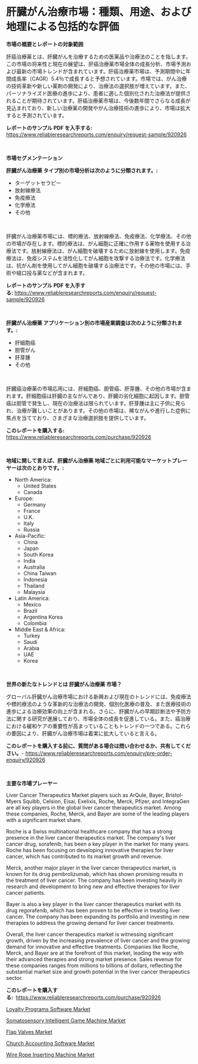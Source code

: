 <p><h1>肝臓がん治療市場：種類、用途、および地理による包括的な評価</h1></p><p><strong>市場の概要とレポートの対象範囲</strong></p>
<p><p>肝癌治療薬とは、肝臓がんを治療するための医薬品や治療法のことを指します。この市場の将来性と現在の展望は、肝癌治療薬市場全体の成長分析、市場予測および最新の市場トレンドが含まれています。肝癌治療薬市場は、予測期間中に年間成長率（CAGR）5.4％で成長すると予想されています。市場では、がん治療の技術革新や新しい薬剤の開発により、治療法の選択肢が増えています。また、パーソナライズド医療の進歩により、患者に適した個別化された治療法が提供されることが期待されています。肝癌治療薬市場は、今後数年間でさらなる成長が見込まれており、新しい治療薬の開発やがん治療技術の進歩により、市場は拡大すると予測されています。</p></p>
<p><strong>レポートのサンプル PDF を入手する:</strong> <a href="https://www.reliableresearchreports.com/enquiry/request-sample/920926">https://www.reliableresearchreports.com/enquiry/request-sample/920926</a></p>
<p>&nbsp;</p>
<p><strong>市場セグメンテーション</strong></p>
<p><strong>肝臓がん治療薬 タイプ別の市場分析は次のように分類されます。:</strong></p>
<p><ul><li>ターゲットセラピー</li><li>放射線療法</li><li>免疫療法</li><li>化学療法</li><li>その他</li></ul></p>
<p>&nbsp;</p>
<p><p>肝臓がん治療薬市場には、標的療法、放射線療法、免疫療法、化学療法、その他の市場が存在します。標的療法は、がん細胞に正確に作用する薬物を使用する治療法です。放射線療法は、がん細胞を破壊するために放射線を使用します。免疫療法は、免疫システムを活性化してがん細胞を攻撃する治療法です。化学療法は、抗がん剤を使用してがん細胞を破壊する治療法です。その他の市場には、手術や経口投与薬などが含まれます。</p></p>
<p><strong>レポートのサンプル PDF を入手する:</strong>&nbsp;<a href="https://www.reliableresearchreports.com/enquiry/request-sample/920926">https://www.reliableresearchreports.com/enquiry/request-sample/920926</a></p>
<p>&nbsp;</p>
<p><strong> 肝臓がん治療薬 アプリケーション別の市場産業調査は次のように分類されます。:</strong></p>
<p><ul><li>肝細胞癌</li><li>胆管がん</li><li>肝芽腫</li><li>その他</li></ul></p>
<p>&nbsp;</p>
<p><p>肝臓癌治療薬の市場応用には、肝細胞癌、胆管癌、肝芽腫、その他の市場が含まれます。肝細胞癌は肝臓の主ながんであり、肝臓の劣化細胞に起因します。胆管癌は胆管で発生し、現在の治療法は限られています。肝芽腫は主に子供に見られ、治療が難しいことがあります。その他の市場は、稀ながんや進行した症例に焦点を当てており、さまざまな治療選択肢を提供しています。</p></p>
<p><strong>このレポートを購入する:</strong>&nbsp; <a href="https://www.reliableresearchreports.com/purchase/920926">https://www.reliableresearchreports.com/purchase/920926</a></p>
<p>&nbsp;</p>
<p><strong>地域に関して言えば、肝臓がん治療薬 地域ごとに利用可能なマーケットプレーヤーは次のとおりです。:</strong></p>
<p><ul>
    <li>
        North America:
        <ul>
            <li>United States</li>
            <li>Canada</li>
        </ul>
    </li>
    <li>
        Europe:
        <ul>
            <li>Germany</li>
            <li>France</li>
            <li>U.K.</li>
            <li>Italy</li>
            <li>Russia</li>
        </ul>
    </li>
    <li>
        Asia-Pacific:
        <ul>
            <li>China</li>
            <li>Japan</li>
            <li>South Korea</li>
            <li>India</li>
            <li>Australia</li>
            <li>China Taiwan</li>
            <li>Indonesia</li>
            <li>Thailand</li>
            <li>Malaysia</li>
        </ul>
    </li>
    <li>
        Latin America:
        <ul>
            <li>Mexico</li>
            <li>Brazil</li>
            <li>Argentina Korea</li>
            <li>Colombia</li>
        </ul>
    </li>
    <li>
        Middle East & Africa:
        <ul>
            <li>Turkey</li>
            <li>Saudi</li>
            <li>Arabia</li>
            <li>UAE</li>
            <li>Korea</li>
        </ul>
    </li>
    </ul></p>
<p>&nbsp;</p>
<p><strong>世界の新たなトレンドとは 肝臓がん治療薬 市場？</strong></p>
<p><p>グローバル肝臓がん治療市場における新興および現在のトレンドには、免疫療法や標的療法のような革新的な治療法の開発、個別化医療の普及、また医療技術の進歩による治療効果の向上が含まれる。さらに、肝臓がんの早期診断法や予防方法に関する研究が進展しており、市場全体の成長を促進している。また、癌治療における緩和ケアの重要性が高まっていることもトレンドの一つである。これらの要因により、肝臓がん治療市場は着実に拡大していると言える。</p></p>
<p><strong>このレポートを購入する前に、質問がある場合は問い合わせるか、共有してください。</strong>- <a href="https://www.reliableresearchreports.com/enquiry/pre-order-enquiry/920926">https://www.reliableresearchreports.com/enquiry/pre-order-enquiry/920926</a></p>
<p>&nbsp;</p>
<p><strong>主要な市場プレーヤー</strong></p>
<p><p>Liver Cancer Therapeutics Market players such as ArQule, Bayer, Bristol-Myers Squibb, Celsion, Eisai, Exelixis, Roche, Merck, Pfizer, and IntegraGen are all key players in the global liver cancer therapeutics market. Among these companies, Roche, Merck, and Bayer are some of the leading players with a significant market share.</p><p>Roche is a Swiss multinational healthcare company that has a strong presence in the liver cancer therapeutics market. The company's liver cancer drug, sorafenib, has been a key player in the market for many years. Roche has been focusing on developing innovative therapies for liver cancer, which has contributed to its market growth and revenue.</p><p>Merck, another major player in the liver cancer therapeutics market, is known for its drug pembrolizumab, which has shown promising results in the treatment of liver cancer. The company has been investing heavily in research and development to bring new and effective therapies for liver cancer patients.</p><p>Bayer is also a key player in the liver cancer therapeutics market with its drug regorafenib, which has been proven to be effective in treating liver cancer. The company has been expanding its portfolio and investing in new therapies to address the growing demand for liver cancer treatments.</p><p>Overall, the liver cancer therapeutics market is witnessing significant growth, driven by the increasing prevalence of liver cancer and the growing demand for innovative and effective treatments. Companies like Roche, Merck, and Bayer are at the forefront of this market, leading the way with their advanced therapies and strong market presence. Sales revenue for these companies ranges from millions to billions of dollars, reflecting the substantial market size and growth potential in the liver cancer therapeutics sector.</p></p>
<p><strong>このレポートを購入する:</strong>&nbsp;&nbsp;<a href="https://www.reliableresearchreports.com/purchase/920926">https://www.reliableresearchreports.com/purchase/920926</a></p>
<p><p><a href="https://github.com/prosalinda88/Market-Research-Report-List-3/blob/main/loyalty-programs-software-market.md">Loyalty Programs Software Market</a></p><p><a href="https://issuu.com/reportprime-2/docs/somatosensory-intelligent-game-machine-market-size">Somatosensory Intelligent Game Machine Market</a></p><p><a href="https://github.com/globismark/Market-Research-Report-List-2/blob/main/flap-valves-market.md">Flap Valves Market</a></p><p><a href="https://github.com/NorbertYates/Market-Research-Report-List-3/blob/main/church-accounting-software-market.md">Church Accounting Software Market</a></p><p><a href="https://issuu.com/reportprime-2/docs/wire-rope-inserting-machine-market-size-2030.pptx">Wire Rope Inserting Machine Market</a></p></p>